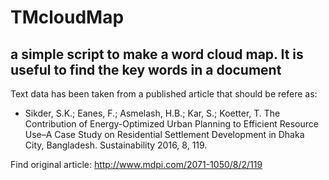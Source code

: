 # TMcloudMap

## a simple script to make a word cloud map. It is useful to find the key words in a document

Text data has been taken from a published article that should be refere as:

- Sikder, S.K.; Eanes, F.; Asmelash, H.B.; Kar, S.; Koetter, T.	The Contribution of Energy-Optimized Urban Planning to Efficient Resource Use–A Case Study on Residential Settlement Development in Dhaka City, Bangladesh. Sustainability 2016, 8, 119.

Find original article: http://www.mdpi.com/2071-1050/8/2/119
